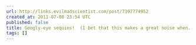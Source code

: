 ```yaml
---
url: http://links.evilmadscientist.com/post/7397774952
created_at: 2011-07-08 23:54 UTC
published: false
title: Googly-eye sequins!  (I bet that this makes a great noise when...
tags: []
---
```



